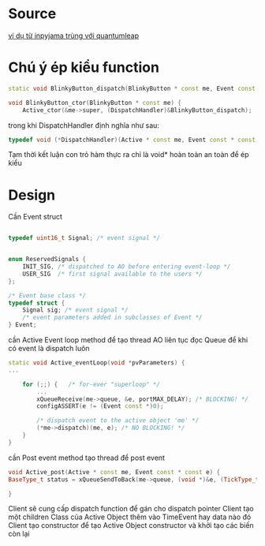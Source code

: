 # Source
[ví dụ từ inpyjama trùng với quantumleap](https://inpyjama.com/event-driven/)
# Chú ý ép kiểu function
```cpp
static void BlinkyButton_dispatch(BlinkyButton * const me, Event const * const e)
```


```cpp
void BlinkyButton_ctor(BlinkyButton * const me) {
    Active_ctor(&me->super, (DispatchHandler)&BlinkyButton_dispatch);
```

trong khi DispatchHandler định nghĩa như sau:
```cpp
typedef void (*DispatchHandler)(Active * const me, Event const * const e);
```

Tạm thời kết luận con trỏ hàm thực ra chỉ là void* hoàn toàn an toàn để ép kiểu

# Design
Cần Event struct
```cpp

typedef uint16_t Signal; /* event signal */


enum ReservedSignals {
    INIT_SIG, /* dispatched to AO before entering event-loop */
    USER_SIG  /* first signal available to the users */
};

/* Event base class */
typedef struct {
    Signal sig; /* event signal */
    /* event parameters added in subclasses of Event */
} Event;
```


cần Active Event loop method để tạo thread AO liên tục đọc Queue để khi có event là dispatch luôn

```cpp
static void Active_eventLoop(void *pvParameters) {
...

    for (;;) {   /* for-ever "superloop" */
		...
        xQueueReceive(me->queue, &e, portMAX_DELAY); /* BLOCKING! */
        configASSERT(e != (Event const *)0);

        /* dispatch event to the active object 'me' */
        (*me->dispatch)(me, e); /* NO BLOCKING! */
    }
}
```

cần Post event method tạo thread để post event

```cpp
void Active_post(Active * const me, Event const * const e) {
BaseType_t status = xQueueSendToBack(me->queue, (void *)&e, (TickType_t)0);

}
```


Client sẽ cung cấp dispatch function để gán cho dispatch pointer
Client tạo một children Class của Active Object thêm vào TimeEvent hay data nào đó
Client tạo constructor để tạo Active Object constructor và khởi tạo các biến còn lại

```cpp
```